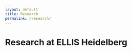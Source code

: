 ```yaml
---
layout: default
title: Research
permalink: /research/
---
```


**Research** at ELLIS Heidelberg 
================================